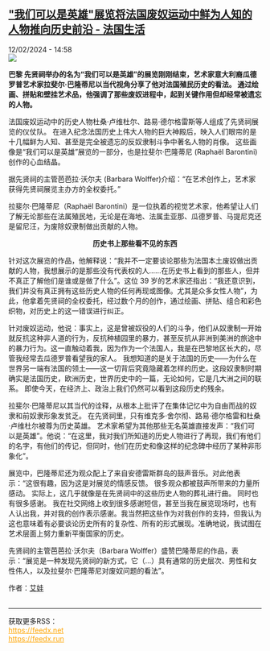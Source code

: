 <!--1707747302000-->
[&quot;我们可以是英雄&quot;展览将法国废奴运动中鲜为人知的人物推向历史前沿 - 法国生活](https://www.rfi.fr/cn/%E4%B8%93%E6%A0%8F%E6%A3%80%E7%B4%A2/%E6%B3%95%E5%9B%BD%E7%94%9F%E6%B4%BB/20240212-%E6%88%91%E4%BB%AC%E5%8F%AF%E4%BB%A5%E6%98%AF%E8%8B%B1%E9%9B%84-%E5%B1%95%E8%A7%88%E5%B0%86%E6%B3%95%E5%9B%BD%E5%BA%9F%E5%A5%B4%E8%BF%90%E5%8A%A8%E4%B8%AD%E9%B2%9C%E4%B8%BA%E4%BA%BA%E7%9F%A5%E7%9A%84%E4%BA%BA%E7%89%A9%E6%8E%A8%E5%90%91%E5%8E%86%E5%8F%B2%E5%89%8D%E6%B2%BF)
------

<div>12/02/2024 - 14:58</div><img src="https://s.rfi.fr/media/display/8eab952a-7f0f-11ee-8b3c-005056bfb2b6/w:1280/p:16x9/Rapha%C3%ABl%20Barontini-Pantheon_exhibition_Didier%20Plowy_CNM.jpg"><p><strong>巴黎 先贤祠举办的名为“我们可以是英雄”的展览刚刚结束，艺术家意大利裔瓜德罗普艺术家拉斐尔·巴隆蒂尼以当代视角分享了他对法国殖民历史的看法。 通过绘画、拼贴和壁挂艺术品，他强调了那些废奴进程中，起到关键作用但却经常被遗忘的人物。                    </strong></p><div><p>法国废奴运动中的历史人物杜桑·卢维杜尔、路易·德尔格雷斯等人组成了先贤祠展览的仪仗队。 在进入纪念法国历史上伟大人物的巨大神殿后，映入人们眼帘的是十几幅鲜为人知、甚至是完全被遗忘的反奴隶制斗争中著名人物的肖像。 这些画像是“我们可以是英雄”展览的一部分，也是拉斐尔·巴隆蒂尼 (Raphaël Barontini)创作的心血结晶。</p><p>据先贤祠的主管芭芭拉·沃尔夫 (Barbara Wolffer)介绍：“在艺术创作上，艺术家获得先贤祠展览主办方的全权委托。” </p><p>拉斐尔·巴隆蒂尼（Raphaël Barontini）是一位执着的视觉艺术家，他希望让人们了解无论那些在法属殖民地，无论是在海地、法属圭亚那、瓜德罗普、马提尼克还是留尼汪，为废除奴隶制做出贡献的人物。</p><p style="text-align:center"><strong>历史书上那些看不见的东西</strong></p><p>针对这次展览的作品，他解释说：“我并不一定要谈论那些为法国本土废奴做出贡献的人物，我想展示的是那些没有代表权的人……在历史书上看到的那些人，但并不真正了解他们是谁或是做了什么”。这位 39 岁的艺术家还指出：“我还意识到，我们并没有真正拥有这些历史人物的任何再现或图像。尤其是众多女性人物”，为此，他拿着先贤祠的全权委托，经过数个月的创作，通过绘画、拼贴、组合和彩色织物，对历史上的这一错误进行纠正。</p><p>针对废奴运动，他说：事实上，这是曾被奴役的人们的斗争，他们从奴隶制一开始就反抗这种非人道的行为，反抗种植园里的暴力，甚至反抗从非洲到美洲的旅途中的暴力行为。这一直触动着我，因为作为一个法国人，我是在巴黎地区长大的，尽管我经常去瓜德罗普看望我的家人。 我想知道的是关于法国的历史——为什么在世界另一端有法国的领土——这一切背后究竟隐藏着怎样的历史。这段奴隶制时期确实是法国历史，欧洲历史，世界历史中的一篇，无论如何，它是几大洲之间的联系。 即使今天，在经济上、政治上我们仍然可以看到这段历史的残余。</p><p>拉斐尔·巴隆蒂尼以其当代的诠释，从根本上批评了在集体记忆中为自由而战的奴隶和前奴隶形象发贫乏。 在先贤祠里，只有维克多·舍尔彻、路易·德尔格雷和杜桑·卢维杜尔被尊为历史英雄。 艺术家希望为其他那些无名英雄直接发声：“我们可以是英雄”。他说：“在这里，我对我们所知道的历史人物进行了再现，我们有他们的名字，有他们的传记，但同时，他们在历史和像这样的纪念碑中经历了某种非形象化”。</p><p>展览中，巴隆蒂尼还为观众配上了来自安德雷斯群岛的鼓声音乐。对此他表示：“这很有趣，因为这是对展览的情感反馈。 很多观众都被鼓声所带来的力量所感动。 实际上，这几乎就像是在先贤祠中的这些历史人物的葬礼进行曲。 同时也有很多感谢。 我在社交网络上收到很多感谢短信，甚至当我在展览现场时，也有人认出我，并对我的创作表示感谢。我当然把这些作为对我创作的支持，但我认为这也意味着有必要谈论历史所有的复杂性、所有的形式展现。准确地说，我试图在艺术层面上努力重新平衡国家的历史。</p><p>先贤祠的主管芭芭拉·沃尔夫（Barbara Wolffer）盛赞巴隆蒂尼的作品，表示：“展览是一种发现先贤祠的新方式，它（...）具有通常的历史层次、男性和女性伟人，以及拉斐尔·巴隆蒂尼对废奴问题的看法”。</p><div data-selfpromo-newsletter></div><div data-selfpromo-app></div></div><div><div><div><div><span>作者：</span><a href="/cn/%E4%BD%9C%E8%80%85/%E8%89%BE%E5%A8%83/" title="艾娃">艾娃</a></div></div></div></div><br><hr><div>获取更多RSS：<br><a href="https://feedx.net" style="color:orange" target="_blank">https://feedx.net</a> <br><a href="https://feedx.run" style="color:orange" target="_blank">https://feedx.run</a><br></div>

